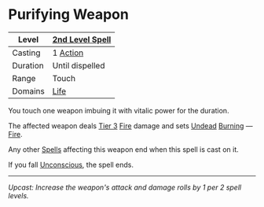 # Purifying Weapon

| Level    | [2nd Level Spell](2nd%20Level%20Spells.md)                            |
| -------- | --------------------------------------------------------------------- |
| Casting  | 1 [Action](../../../../Game%20Procedures/Core%20Procedures/Action.md) |
| Duration | Until dispelled                                                       |
| Range    | Touch                                                                 |
| Domains  | [Life](../../Spell%20Domains/Life.md)                                 |

You touch one weapon imbuing it with vitalic power for the duration.

The affected weapon deals [Tier 3](../../../../Game%20Procedures/Combat/Damage/Damage%20Tiers/Tier%203.md) [Fire](../../../../Game%20Procedures/Combat/Damage/Damage%20Types/Fire.md) damage and sets [Undead](../../../../Resources%20for%20GMs/Creature%20Types/Undead.md) [Burning](../../../../Game%20Procedures/Conditions/Burning.md) — [Fire](../../../../Game%20Procedures/Combat/Damage/Damage%20Types/Fire.md).

Any other [Spells](../../../Spells.md) affecting this weapon end when this spell is cast on it.

If you fall [Unconscious](../../../../Game%20Procedures/Conditions/Unconscious.md), the spell ends.

---
*Upcast: Increase the weapon's attack and damage rolls by 1 per 2 spell levels.*
